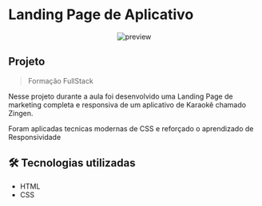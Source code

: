 # Landing Page de Aplicativo

<div align="center">
    <img src="./.github/" alt="preview">
</div>

## Projeto
> Formação FullStack

Nesse projeto durante a aula foi desenvolvido uma Landing Page de marketing completa e responsiva de um aplicativo de Karaokê chamado Zingen.

Foram aplicadas tecnicas modernas de CSS e reforçado o aprendizado de Responsividade


## 🛠️ Tecnologias utilizadas

- HTML
- CSS